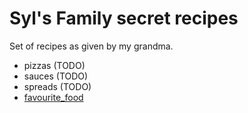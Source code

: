 # Syl's Family secret recipes

Set of recipes as given by my grandma.

- pizzas (TODO)
- sauces (TODO)
- spreads (TODO)
- [favourite_food](/favourite_food.md)